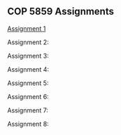 ## COP 5859 Assignments

[Assignment 1](Assignment1)

Assignment 2:

Assignment 3:

Assignment 4:

Assignment 5:

Assignment 6:

Assignment 7:

Assignment 8:
